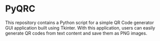 # PyQRC
This repository contains a Python script for a simple QR Code generator GUI application built using Tkinter. With this application, users can easily generate QR codes from text content and save them as PNG images.
